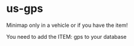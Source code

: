 # us-gps
Minimap only in a vehicle or if you have the item!

You need to add the ITEM: gps to your database
